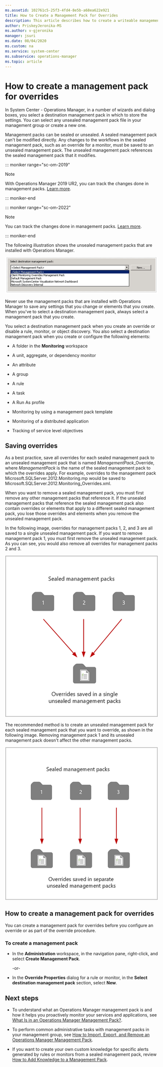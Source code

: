 ```yaml
---
ms.assetid: 102761c5-25f3-4fd4-8e5b-a68ea622e921
title: How to Create a Management Pack for Overrides
description: This article describes how to create a writeable management pack to save overrides to in Operations Manager.
author: PriskeyJeronika-MS
ms.author: v-gjeronika
manager: jsuri
ms.date: 08/04/2020
ms.custom: na
ms.service: system-center
ms.subservice: operations-manager
ms.topic: article
---
```


# How to create a management pack for overrides



In System Center - Operations Manager, in a number of wizards and dialog boxes, you select a destination management pack in which to store the settings. You can select any unsealed management pack file in your management group or create a new one.  

Management packs can be sealed or unsealed. A sealed management pack can't be modified directly. Any changes to the workflows in the sealed management pack, such as an override for a monitor, must be saved to an unsealed management pack. The unsealed management pack references the sealed management pack that it modifies.  

::: moniker range="sc-om-2019"
>[!NOTE]
> With Operations Manager 2019 UR2, you can track the changes done in management packs. [Learn more](management-pack-change-tracking.md).

::: moniker-end

::: moniker range="sc-om-2022"
>[!NOTE]
> You can track the changes done in management packs. [Learn more](management-pack-change-tracking.md).

::: moniker-end

The following illustration shows the unsealed management packs that are installed with Operations Manager.  

![Illustration of the Dropdown menu for selecting management pack.](./media/manage-mp-create-unsealed-mp/om2016-save-override-to-mp.png)  

Never use the management packs that are installed with Operations Manager to save any settings that you change or elements that you create. When you've to select a destination management pack, always select a management pack that you create.  

You select a destination management pack when you create an override or disable a rule, monitor, or object discovery. You also select a destination management pack when you create or configure the following elements:  

-   A folder in the **Monitoring** workspace  

-   A unit, aggregate, or dependency monitor  

-   An attribute  

-   A group  

-   A rule  

-   A task  

-   A Run As profile  

-   Monitoring by using a management pack template  

-   Monitoring of a distributed application  

-   Tracking of service level objectives  

## Saving overrides  

As a best practice, save all overrides for each sealed management pack to an unsealed management pack that is named *ManagementPack*\_Override, where *ManagementPack* is the name of the sealed management pack to which the overrides apply. For example, overrides to the management pack Microsoft.SQLServer.2012.Monitoring.mp would be saved to Microsoft.SQLServer.2012.Monitoring\_Overrides.xml.  

When you want to remove a sealed management pack, you must first remove any other management packs that reference it. If the unsealed management packs that reference the sealed management pack also contain overrides or elements that apply to a different sealed management pack, you lose those overrides and elements when you remove the unsealed management pack.  

In the following image, overrides for management packs 1, 2, and 3 are all saved to a single unsealed management pack. If you want to remove management pack 1, you must first remove the unsealed management pack. As you can see, you would also remove all overrides for management packs 2 and 3.  

![Diagram showing Overrides saved to single management pack.](./media/manage-mp-create-unsealed-mp/om2016-mp-reference-example.png)  

The recommended method is to create an unsealed management pack for each sealed management pack that you want to override, as shown in the following image. Removing management pack 1 and its unsealed management pack doesn't affect the other management packs.  

![Diagram showing Save overrides to respective management packs.](./media/manage-mp-create-unsealed-mp/om2016-mp-reference-best-practice.png)  

## How to create a management pack for overrides  
You can create a management pack for overrides before you configure an override or as part of the override procedure.  

### To create a management pack  

-   In the **Administration** workspace, in the navigation pane, right\-click, and select **Create Management Pack**.  

    \-or\-  

-   In the **Override Properties** dialog for a rule or monitor, in the **Select destination management pack** section, select **New**.  

## Next steps

- To understand what an Operations Manager management pack is and how it helps you proactively monitor your services and applications, see [What Is in an Operations Manager Management Pack?](manage-overview-management-pack.md).

- To perform common administrative tasks with management packs in your management group, see [How to Import, Export, and Remove an Operations Manager Management Pack](manage-mp-import-remove-delete.md).

- If you want to create your own custom knowledge for specific alerts generated by rules or monitors from a sealed management pack, review [How to Add Knowledge to a Management Pack](manage-mp-add-knowledge.md).
